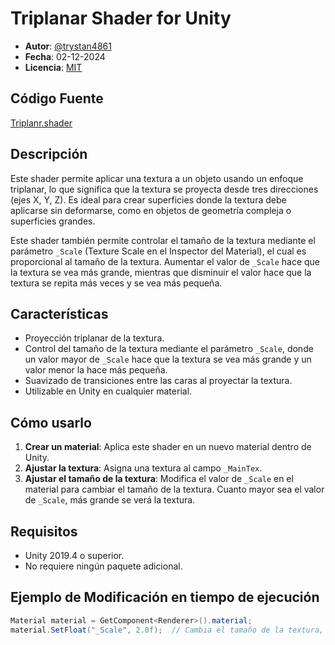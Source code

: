 # Triplanar Shader for Unity

- **Autor**: [@trystan4861](https://github.com/Trystan4861)
- **Fecha**: 02-12-2024
- **Licencia**: [MIT](https://opensource.org/licenses/MIT)

## Código Fuente
[Triplanr.shader](https://github.com/Trystan4861/MyUnityStore/blob/main/Assets/Shaders/Triplanar.shader)

## Descripción

Este shader permite aplicar una textura a un objeto usando un enfoque triplanar, lo que significa que la textura se proyecta desde tres direcciones (ejes X, Y, Z). Es ideal para crear superficies donde la textura debe aplicarse sin deformarse, como en objetos de geometría compleja o superficies grandes.

Este shader también permite controlar el tamaño de la textura mediante el parámetro `_Scale` (Texture Scale en el Inspector del Material), el cual es proporcional al tamaño de la textura. Aumentar el valor de `_Scale` hace que la textura se vea más grande, mientras que disminuir el valor hace que la textura se repita más veces y se vea más pequeña.

## Características

- Proyección triplanar de la textura.
- Control del tamaño de la textura mediante el parámetro `_Scale`, donde un valor mayor de `_Scale` hace que la textura se vea más grande y un valor menor la hace más pequeña.
- Suavizado de transiciones entre las caras al proyectar la textura.
- Utilizable en Unity en cualquier material.

## Cómo usarlo

1. **Crear un material**: Aplica este shader en un nuevo material dentro de Unity.
2. **Ajustar la textura**: Asigna una textura al campo `_MainTex`.
3. **Ajustar el tamaño de la textura**: Modifica el valor de `_Scale` en el material para cambiar el tamaño de la textura. Cuanto mayor sea el valor de `_Scale`, más grande se verá la textura.

## Requisitos

- Unity 2019.4 o superior.
- No requiere ningún paquete adicional.

## Ejemplo de Modificación en tiempo de ejecución

```csharp
Material material = GetComponent<Renderer>().material;
material.SetFloat("_Scale", 2.0f);  // Cambia el tamaño de la textura, haciendo que sea más grande.
```
